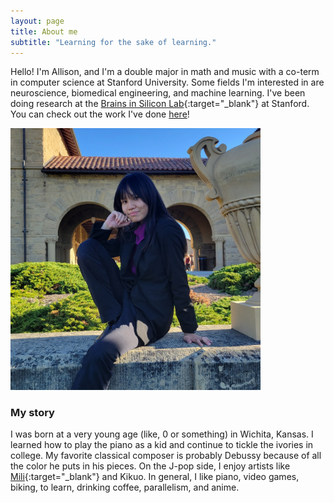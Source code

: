 ```yaml
---
layout: page
title: About me
subtitle: "Learning for the sake of learning."
---
```


Hello! I'm Allison, and I'm a double major in math and music with a co-term in computer science at Stanford University. Some fields I'm interested in are neuroscience, biomedical engineering, and machine learning. I've been doing research at the [Brains in Silicon Lab](https://web.stanford.edu/group/brainsinsilicon/){:target="_blank"} at Stanford. You can check out the work I've done [here](https://worldsenddunce.github.io/research/)!

<img src="/assets/img/20220305_194431.jpg" width="400">

### My story

I was born at a very young age (like, 0 or something) in Wichita, Kansas. I learned how to play the piano as a kid and continue to tickle the ivories in college. My favorite classical composer is probably Debussy because of all the color he puts in his pieces. On the J-pop side, I enjoy artists like [Mili](https://www.youtube.com/watch?v=UeBQMVnmr2Y){:target="_blank"} and Kikuo. In general, I like piano, video games, biking, to learn, drinking coffee, parallelism, and anime.
